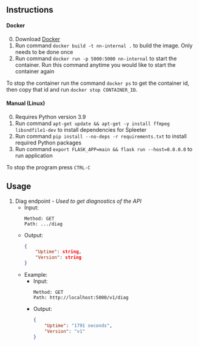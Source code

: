 ## Instructions

#### Docker

0. Download [Docker](https://docs.docker.com/get-docker/)
1. Run command ```docker build -t nn-internal .``` to build the image. Only needs to be done once
2. Run command ```docker run -p 5000:5000 nn-internal``` to start the container. Run this command anytime you would like to start the container again

To stop the container run the command ```docker ps``` to get the container id, then copy that id and run ```docker stop CONTAINER_ID```.

#### Manual (Linux)

0. Requires Python version 3.9
1. Run command ```apt-get update && apt-get -y install ffmpeg libsndfile1-dev``` to install dependencies for Spleeter
2. Run command ```pip install --no-deps -r requirements.txt``` to install required Python packages
3. Run command ```export FLASK_APP=main && flask run --host=0.0.0.0``` to run application

To stop the program press ```CTRL-C```

## Usage

1. Diag endpoint - *Used to get diagnostics of the API*
    - Input:
        ```
        Method: GET
        Path: .../diag
        ```
    - Output:
        ```json
        {
            "Uptime": string,
            "Version": string
        }
        ```
    - Example:
        - Input:
            ```
            Method: GET
            Path: http://localhost:5000/v1/diag
            ```
        - Output:
            ```json
            {
                "Uptime": "1791 seconds",
                "Version": "v1"
            }
            ```
